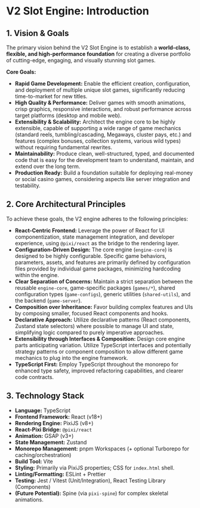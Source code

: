 # V2 Slot Engine: Introduction

## 1. Vision & Goals

The primary vision behind the V2 Slot Engine is to establish a **world-class, flexible, and high-performance foundation** for creating a diverse portfolio of cutting-edge, engaging, and visually stunning slot games.

**Core Goals:**

*   **Rapid Game Development:** Enable the efficient creation, configuration, and deployment of multiple unique slot games, significantly reducing time-to-market for new titles.
*   **High Quality & Performance:** Deliver games with smooth animations, crisp graphics, responsive interactions, and robust performance across target platforms (desktop and mobile web).
*   **Extensibility & Scalability:** Architect the engine core to be highly extensible, capable of supporting a wide range of game mechanics (standard reels, tumbling/cascading, Megaways, cluster pays, etc.) and features (complex bonuses, collection systems, various wild types) without requiring fundamental rewrites.
*   **Maintainability:** Produce clean, well-structured, typed, and documented code that is easy for the development team to understand, maintain, and extend over the long term.
*   **Production Ready:** Build a foundation suitable for deploying real-money or social casino games, considering aspects like server integration and testability.

## 2. Core Architectural Principles

To achieve these goals, the V2 engine adheres to the following principles:

*   **React-Centric Frontend:** Leverage the power of React for UI componentization, state management integration, and developer experience, using `@pixi/react` as the bridge to the rendering layer.
*   **Configuration-Driven Design:** The core engine (`engine-core`) is designed to be highly configurable. Specific game behaviors, parameters, assets, and features are primarily defined by configuration files provided by individual game packages, minimizing hardcoding within the engine.
*   **Clear Separation of Concerns:** Maintain a strict separation between the reusable `engine-core`, game-specific packages (`games/*`), shared configuration types (`game-configs`), generic utilities (`shared-utils`), and the backend (`game-server`).
*   **Composition over Inheritance:** Favor building complex features and UIs by composing smaller, focused React components and hooks.
*   **Declarative Approach:** Utilize declarative patterns (React components, Zustand state selectors) where possible to manage UI and state, simplifying logic compared to purely imperative approaches.
*   **Extensibility through Interfaces & Composition:** Design core engine parts anticipating variation. Utilize TypeScript interfaces and potentially strategy patterns or component composition to allow different game mechanics to plug into the engine framework.
*   **TypeScript First:** Employ TypeScript throughout the monorepo for enhanced type safety, improved refactoring capabilities, and clearer code contracts.

## 3. Technology Stack

*   **Language:** TypeScript
*   **Frontend Framework:** React (v18+)
*   **Rendering Engine:** PixiJS (v8+)
*   **React-Pixi Bridge:** `@pixi/react`
*   **Animation:** GSAP (v3+)
*   **State Management:** Zustand
*   **Monorepo Management:** pnpm Workspaces (+ optional Turborepo for caching/orchestration)
*   **Build Tool:** Vite
*   **Styling:** Primarily via PixiJS properties; CSS for `index.html` shell.
*   **Linting/Formatting:** ESLint + Prettier
*   **Testing:** Jest / Vitest (Unit/Integration), React Testing Library (Components)
*   **(Future Potential):** Spine (via `pixi-spine`) for complex skeletal animations.

